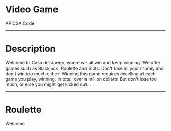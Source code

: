 # Video Game
AP CSA Code
_________________________________

# Description
Welcome to Casa del Juego, where we all win and keep winning. We offer games such as Blackjack, Roulette and Slots. Don't lose all your money and don't win too much either!
Winning this game requires excelling at each game you play, winning, in total, over a million dollars! But don't lose too much, or else you might get kicked out...
____________________

# Roulette
Welcome 
